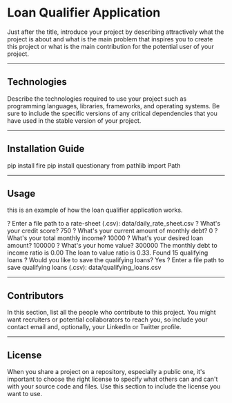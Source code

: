 # Loan Qualifier Application

Just after the title, introduce your project by describing attractively what the project is about and what is the main problem that inspires you to create this project or what is the main contribution for the potential user of your project.

---

## Technologies

Describe the technologies required to use your project such as programming languages, libraries, frameworks, and operating systems. Be sure to include the specific versions of any critical dependencies that you have used in the stable version of your project.

---

## Installation Guide

pip install fire
pip install questionary
from pathlib import Path

---

## Usage

this is an example of how the loan qualifier application works.

? Enter a file path to a rate-sheet (.csv): data/daily_rate_sheet.csv
? What's your credit score? 750
? What's your current amount of monthly debt? 0
? What's your total monthly income? 10000
? What's your desired loan amount? 100000
? What's your home value? 300000
The monthly debt to income ratio is 0.00
The loan to value ratio is 0.33.
Found 15 qualifying loans
? Would you like to save the qualifying loans? Yes
? Enter a file path to save qualifying loans (.csv): data/qualifying_loans.csv

---

## Contributors

In this section, list all the people who contribute to this project. You might want recruiters or potential collaborators to reach you, so include your contact email and, optionally, your LinkedIn or Twitter profile.

---

## License

When you share a project on a repository, especially a public one, it's important to choose the right license to specify what others can and can't with your source code and files. Use this section to include the license you want to use.

